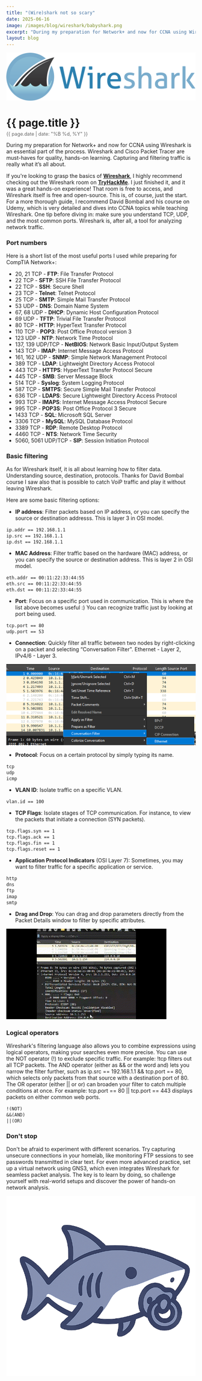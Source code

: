 ```yaml
---
title: "(Wire)shark not so scary"
date: 2025-06-16
image: /images/blog/wireshark/babyshark.png
excerpt: "During my preparation for Network+ and now for CCNA using Wireshark is an essential part of the process. Wireshark and Cisco Packet Tracer are must-haves for quality, hands-on learning. Capturing and filtering traffic is really what it’s all about."
layout: blog
---
```

<img src="/images/blog/wireshark/wireshark.png" alt="Wireshark" class="responsive-image">
<h1 style="margin-bottom: 5px;">{{ page.title }}</h1>
<p style="font-size: 0.9em; color: #666; margin-top: 0;">{{ page.date | date: "%B %d, %Y" }}</p>
During my preparation for Network+ and now for CCNA using Wireshark is an essential part of the process. Wireshark and Cisco Packet Tracer are must-haves for quality, hands-on learning. Capturing and filtering traffic is really what it’s all about.

If you're looking to grasp the basics of [**Wireshark**](https://www.wireshark.org/), I highly recommend checking out the Wireshark room on [**TryHackMe**](https://tryhackme.com/room/wiresharkfilters). I just finished it, and it was a great hands-on experience! That room is free to access, and Wireshark itself is free and open-source. This is, of course, just the start. For a more thorough guide, I recommend David Bombal and his course on Udemy, which is very detailed and dives into CCNA topics while teaching Wireshark.
One tip before diving in: make sure you understand TCP, UDP, and the most common ports. Wireshark is, after all, a tool for analyzing network traffic.

### Port numbers
Here is a short list of the most useful ports I used while preparing for CompTIA Network+:

* 20, 21 TCP - **FTP**: File Transfer Protocol
* 22 TCP - **SFTP**: SSH File Transfer Protocol
* 22 TCP - **SSH**: Secure Shell
* 23 TCP - **Telnet**: Telnet Protocol
* 25 TCP - **SMTP**: Simple Mail Transfer Protocol
* 53 UDP - **DNS**: Domain Name System
* 67, 68 UDP - **DHCP**: Dynamic Host Configuration Protocol
* 69 UDP - **TFTP**: Trivial File Transfer Protocol
* 80 TCP - **HTTP**: HyperText Transfer Protocol
* 110 TCP - **POP3**: Post Office Protocol version 3
* 123 UDP - **NTP**: Network Time Protocol
* 137, 139 UDP/TCP - **NetBIOS**: Network Basic Input/Output System
* 143 TCP - **IMAP**: Internet Message Access Protocol
* 161, 162 UDP - **SNMP**: Simple Network Management Protocol
* 389 TCP - **LDAP**: Lightweight Directory Access Protocol
* 443 TCP - **HTTPS**: HyperText Transfer Protocol Secure
* 445 TCP - **SMB**: Server Message Block
* 514 TCP - **Syslog**: System Logging Protocol
* 587 TCP - **SMTPS**: Secure Simple Mail Transfer Protocol
* 636 TCP - **LDAPS**: Secure Lightweight Directory Access Protocol
* 993 TCP - **IMAPS**: Internet Message Access Protocol Secure
* 995 TCP - **POP3S**: Post Office Protocol 3 Secure
* 1433 TCP - **SQL**: Microsoft SQL Server
* 3306 TCP - **MySQL**: MySQL Database Protocol
* 3389 TCP - **RDP**: Remote Desktop Protocol
* 4460 TCP - **NTS**: Network Time Security
* 5060, 5061 UDP/TCP - **SIP**: Session Initiation Protocol

### Basic filtering
As for Wireshark itself, it is all about learning how to filter data. Understanding source, destination, protocols. Thanks for David Bombal course I saw also that is possible to catch VoiP traffic and play it without leaving Wireshark.

Here are some basic filtering options:

* **IP address**: Filter packets based on IP address, or you can specify the source or destination addresss. This is layer 3 in OSI model.

```wireshark
ip.addr == 192.168.1.1
ip.src == 192.168.1.1
ip.dst == 192.168.1.1
```
* **MAC Address**: Filter traffic based on the hardware (MAC) address, or you can specify the source or destination address. This is layer 2 in OSI model.

```wireshark
eth.addr == 00:11:22:33:44:55
eth.src == 00:11:22:33:44:55
eth.dst == 00:11:22:33:44:55
```
* **Port**: Focus on a specific port used in communication. This is where the list above becomes useful :) You can recognize traffic just by looking at port being used.

```wireshark
tcp.port == 80
udp.port == 53
```
* **Connection**: Quickly filter all traffic between two nodes by right-clicking on a packet and selecting “Conversation Filter". Ethernet - Layer 2, IPv4/6 - Layer 3.

<img src="/images/blog/wireshark/conversation.png" alt="Conversation filter" class="responsive-image">

* **Protocol**: Focus on a certain protocol by simply typing its name.

```wireshark
tcp
udp
icmp
```
* **VLAN ID**: Isolate traffic on a specific VLAN.

```wireshark
vlan.id == 100
```
* **TCP Flags**: Isolate stages of TCP communication. For instance, to view the packets that initiate a connection (SYN packets).

```wireshark
tcp.flags.syn == 1
tcp.flags.ack == 1
tcp.flags.fin == 1
tcp.flags.reset == 1
```
* **Application Protocol Indicators** (OSI Layer 7): Sometimes, you may want to filter traffic for a specific application or service.

```wireshark
http
dns
ftp
imap
smtp
```
* **Drag and Drop**: You can drag and drop parameters directly from the Packet Details window to filter by specific attributes.

<img src="/images/blog/wireshark/dragdrop.gif" alt="Wireshark" class="responsive-image">

### Logical operators
Wireshark's filtering language also allows you to combine expressions using logical operators, making your searches even more precise. You can use the NOT operator (!) to exclude specific traffic.
For example: !tcp filters out all TCP packets. The AND operator (either as && or the word and) lets you narrow the filter further, such as ip.src == 192.168.1.1 && tcp.port == 80, which selects only packets from that source with a destination port of 80. 
The OR operator (either || or or) can broaden your filter to catch multiple conditions at once. For example: tcp.port == 80 || tcp.port == 443 displays packets on either common web ports.

```wireshark
!(NOT)
&&(AND)
||(OR)
```
### Don't stop
Don't be afraid to experiment with different scenarios. Try capturing unsecure connections in your homelab, like monitoring FTP sessions to see passwords transmitted in clear text. For even more advanced practice, set up a virtual network using GNS3, which even integrates Wireshark for seamless packet analysis. The key is to learn by doing, so challenge yourself with real-world setups and discover the power of hands-on network analysis.

<img src="/images/blog/wireshark/babyshark.png" alt="Wireshark" class="responsive-image">
